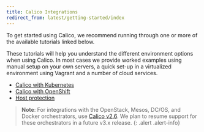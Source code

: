 ```yaml
---
title: Calico Integrations
redirect_from: latest/getting-started/index
---
```


To get started using Calico, we recommend running through one or more of the
available tutorials linked below.

These tutorials will help you understand the different environment options when
using Calico.  In most cases we provide worked examples using manual setup on
your own servers, a quick set-up in a virtualized environment using Vagrant and
a number of cloud services.

- [Calico with Kubernetes](kubernetes)
- [Calico with OpenShift](openshift/installation)
- [Host protection](bare-metal/bare-metal)

> **Note**: For integrations with the OpenStack, Mesos, DC/OS, and Docker 
> orchestrators, use [Calico v2.6](/v2.6/introduction/). We plan to resume 
> support for these orchestrators in a future v3.x release.
{: .alert .alert-info}
